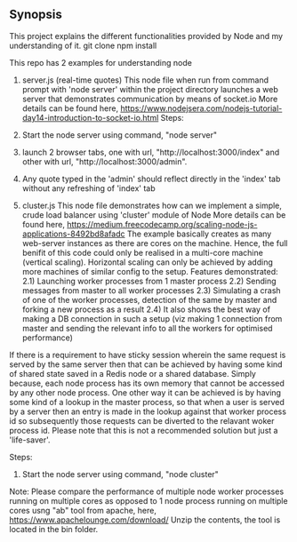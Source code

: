 ## Synopsis

This project explains the different functionalities provided by Node and my understanding of it.
git clone <repo url>
npm install

This repo has 2 examples for understanding node
1) server.js (real-time quotes)
This node file when run from command prompt with 'node server' within the project directory launches a web server that demonstrates communication by means of socket.io
More details can be found here, https://www.nodejsera.com/nodejs-tutorial-day14-introduction-to-socket-io.html
Steps:
1) Start the node server using command, "node server"
2) launch 2 browser tabs, one with url, "http://localhost:3000/index" and other with url, "http://localhost:3000/admin".
3) Any quote typed in the 'admin' should reflect directly in the 'index' tab without any refreshing of 'index' tab

2) cluster.js
This node file demonstrates how can we implement a simple, crude load balancer using 'cluster' module of Node
More details can be found here, https://medium.freecodecamp.org/scaling-node-js-applications-8492bd8afadc
The example basically creates as many web-server instances as there are cores on the machine. Hence, the full benifit of this code could only be realised in a multi-core machine (vertical scaling). Horizontal scaling can only be achieved by adding more machines of similar config to the setup.
Features demonstrated:
2.1) Launching worker processes from 1 master process
2.2) Sending messages from master to all worker processes
2.3) Simulating a crash of one of the worker processes, detection of the same by master and forking a new process as a result
2.4) It also shows the best way of making a DB connection in such a setup (viz making 1 connection from master and sending the relevant info to all the workers for optimised performance)

If there is a requirement to have sticky session wherein the same request is served by the same server then that can be achieved by having some kind of shared state saved in a Redis node or a shared database. Simply because, each node process has its own memory that cannot be accessed by any other node process.
One other way it can be achieved is by having some kind of a lookup in the master process, so that when a user is served by a server then an entry is made in the lookup against that worker process id so subsequently those requests can be diverted to the relavant woker process id. Please note that this is not a recommended solution but just a 'life-saver'.

Steps:
1) Start the node server using command, "node cluster"

Note: Please compare the performance of multiple node worker processes running on multiple cores as opposed to 1 node process running on multiple cores usng "ab" tool from apache, here, https://www.apachelounge.com/download/
Unzip the contents, the tool is located in the bin folder.






